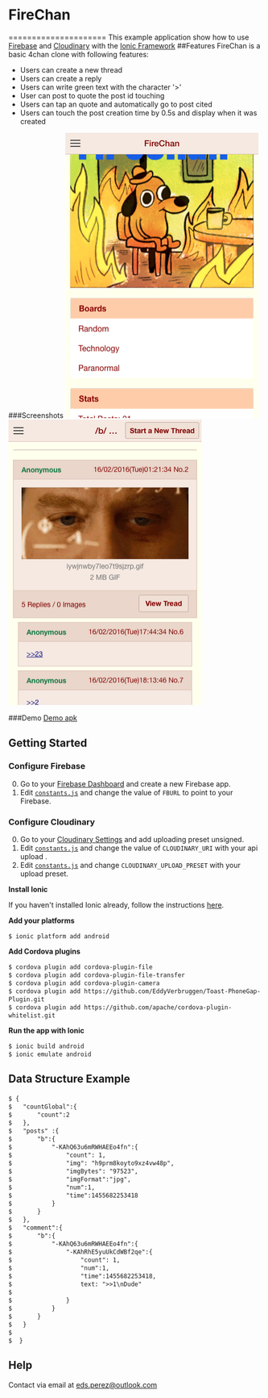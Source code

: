 # FireChan
=====================
This example application show how to use [Firebase](https://www.firebase.com/) and [Cloudinary](https://www.cloudinary.com) with the [Ionic Framework](http://ionicframework.com/)
##Features
FireChan is a basic 4chan clone  with following features:
- Users can create a new thread 
- Users can create a reply
- Users can write green text with the character '>'
- User can post to quote the post id touching
- Users can tap an quote and automatically go to post cited
- Users can touch the post creation time by 0.5s and display when it was created

###Screenshots
![Alt text](screenshot0.png)
![Alt text](screenshot1.png)

###Demo
[Demo apk](https://drive.google.com/file/d/0BwwgQHARYYdiSWNCNnJrRHVtVGM/view?usp=sharing)

## Getting Started

### Configure Firebase

0. Go to your [Firebase Dashboard](https://www.firebase.com/account/) and create a new Firebase app.
1. Edit [`constants.js`](www/vendor/core/constants.js) and change the value of `FBURL` to point to your Firebase.


### Configure Cloudinary

0. Go to your [Cloudinary Settings](https://cloudinary.com/console/settings/upload) and add uploading preset unsigned.
1. Edit [`constants.js`](www/vendor/core/constants.js) and change the value of `CLOUDINARY_URI` with your api upload .
2. Edit [`constants.js`](www/vendor/core/constants.js) and change `CLOUDINARY_UPLOAD_PRESET` with your upload preset.


**Install Ionic**

If you haven't installed Ionic already, follow the instructions [here](http://ionicframework.com/getting-started/).



**Add your platforms**

    $ ionic platform add android
    
**Add Cordova plugins**

    $ cordova plugin add cordova-plugin-file
    $ cordova plugin add cordova-plugin-file-transfer
    $ cordova plugin add cordova-plugin-camera
    $ cordova plugin add https://github.com/EddyVerbruggen/Toast-PhoneGap-Plugin.git
    $ cordova plugin add https://github.com/apache/cordova-plugin-whitelist.git

**Run the app with Ionic**

    $ ionic build android
    $ ionic emulate android 

## Data Structure Example

	$ {
	$	"countGlobal":{
	$		"count":2
	$	},
	$	"posts" :{
	$		"b":{
	$			"-KAhQ63u6mRWHAEEo4fn":{
	$				"count": 1,
	$				"img": "h9prm8koyto9xz4vw48p",
	$				"imgBytes": "97523",
	$				"imgFormat":"jpg",
	$				"num":1,
	$				"time":1455682253418
	$			}
	$		}
	$	},
	$	"comment":{
	$		"b":{
	$			"-KAhQ63u6mRWHAEEo4fn":{
	$				"-KAhRhE5yuUkCdWBf2qe":{
	$					"count": 1,
	$					"num":1,
	$					"time":1455682253418,
	$					text: ">>1\nDude"
 	$
	$				}
	$			}
	$		}
	$	}
	$
	$  }


## Help
Contact via email at eds.perez@outlook.com 
